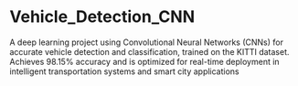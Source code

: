 # Vehicle_Detection_CNN
A deep learning project using Convolutional Neural Networks (CNNs) for accurate vehicle detection and classification, trained on the KITTI dataset. Achieves 98.15% accuracy and is optimized for real-time deployment in intelligent transportation systems and smart city applications
